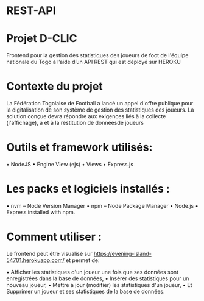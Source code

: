 # REST-API

# Projet D-CLIC
Frontend pour la gestion des statistiques des joueurs de foot de l'équipe nationale du Togo à l’aide d’un API REST qui est déployé sur HEROKU

# Contexte du projet 

La Fédération Togolaise de Football a lancé un appel d'offre publique pour la digitalisation de son système de gestion des statistiques des joueurs. 
La solution conçue devra répondre aux exigences liés à la collecte (l'affichage), a et à la restitution de donnéesde joueurs

# Outils et framework utilisés:
•	NodeJS
•	Engine View (ejs)
•	Views
•	Express.js 

# Les packs et logiciels installés :
•	nvm – Node Version Manager
•	npm – Node Package Manager
•	Node.js
•	Express installed with npm.

# Comment utiliser :
Le frontend peut être visualisé sur https://evening-island-54701.herokuapp.com/ et permet de:

• Afficher les statistiques d'un joueur une fois que ses données sont enregistrées dans la base de données,
• Insérer des statistiques pour un nouveau joueur,
• Mettre à jour (modifier) les statistiques d'un joueur,
• Et Supprimer un joueur et ses statistiques de la base de données.
